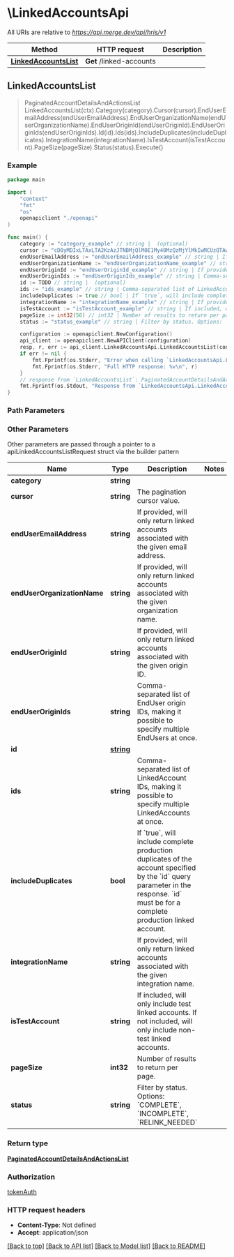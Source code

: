# \LinkedAccountsApi

All URIs are relative to *https://api.merge.dev/api/hris/v1*

Method | HTTP request | Description
------------- | ------------- | -------------
[**LinkedAccountsList**](LinkedAccountsApi.md#LinkedAccountsList) | **Get** /linked-accounts | 



## LinkedAccountsList

> PaginatedAccountDetailsAndActionsList LinkedAccountsList(ctx).Category(category).Cursor(cursor).EndUserEmailAddress(endUserEmailAddress).EndUserOrganizationName(endUserOrganizationName).EndUserOriginId(endUserOriginId).EndUserOriginIds(endUserOriginIds).Id(id).Ids(ids).IncludeDuplicates(includeDuplicates).IntegrationName(integrationName).IsTestAccount(isTestAccount).PageSize(pageSize).Status(status).Execute()





### Example

```go
package main

import (
    "context"
    "fmt"
    "os"
    openapiclient "./openapi"
)

func main() {
    category := "category_example" // string |  (optional)
    cursor := "cD0yMDIxLTAxLTA2KzAzJTNBMjQlM0E1My40MzQzMjYlMkIwMCUzQTAw" // string | The pagination cursor value. (optional)
    endUserEmailAddress := "endUserEmailAddress_example" // string | If provided, will only return linked accounts associated with the given email address. (optional)
    endUserOrganizationName := "endUserOrganizationName_example" // string | If provided, will only return linked accounts associated with the given organization name. (optional)
    endUserOriginId := "endUserOriginId_example" // string | If provided, will only return linked accounts associated with the given origin ID. (optional)
    endUserOriginIds := "endUserOriginIds_example" // string | Comma-separated list of EndUser origin IDs, making it possible to specify multiple EndUsers at once. (optional)
    id := TODO // string |  (optional)
    ids := "ids_example" // string | Comma-separated list of LinkedAccount IDs, making it possible to specify multiple LinkedAccounts at once. (optional)
    includeDuplicates := true // bool | If `true`, will include complete production duplicates of the account specified by the `id` query parameter in the response. `id` must be for a complete production linked account. (optional)
    integrationName := "integrationName_example" // string | If provided, will only return linked accounts associated with the given integration name. (optional)
    isTestAccount := "isTestAccount_example" // string | If included, will only include test linked accounts. If not included, will only include non-test linked accounts. (optional)
    pageSize := int32(56) // int32 | Number of results to return per page. (optional)
    status := "status_example" // string | Filter by status. Options: `COMPLETE`, `INCOMPLETE`, `RELINK_NEEDED` (optional)

    configuration := openapiclient.NewConfiguration()
    api_client := openapiclient.NewAPIClient(configuration)
    resp, r, err := api_client.LinkedAccountsApi.LinkedAccountsList(context.Background()).Category(category).Cursor(cursor).EndUserEmailAddress(endUserEmailAddress).EndUserOrganizationName(endUserOrganizationName).EndUserOriginId(endUserOriginId).EndUserOriginIds(endUserOriginIds).Id(id).Ids(ids).IncludeDuplicates(includeDuplicates).IntegrationName(integrationName).IsTestAccount(isTestAccount).PageSize(pageSize).Status(status).Execute()
    if err != nil {
        fmt.Fprintf(os.Stderr, "Error when calling `LinkedAccountsApi.LinkedAccountsList``: %v\n", err)
        fmt.Fprintf(os.Stderr, "Full HTTP response: %v\n", r)
    }
    // response from `LinkedAccountsList`: PaginatedAccountDetailsAndActionsList
    fmt.Fprintf(os.Stdout, "Response from `LinkedAccountsApi.LinkedAccountsList`: %v\n", resp)
}
```

### Path Parameters



### Other Parameters

Other parameters are passed through a pointer to a apiLinkedAccountsListRequest struct via the builder pattern


Name | Type | Description  | Notes
------------- | ------------- | ------------- | -------------
 **category** | **string** |  | 
 **cursor** | **string** | The pagination cursor value. | 
 **endUserEmailAddress** | **string** | If provided, will only return linked accounts associated with the given email address. | 
 **endUserOrganizationName** | **string** | If provided, will only return linked accounts associated with the given organization name. | 
 **endUserOriginId** | **string** | If provided, will only return linked accounts associated with the given origin ID. | 
 **endUserOriginIds** | **string** | Comma-separated list of EndUser origin IDs, making it possible to specify multiple EndUsers at once. | 
 **id** | [**string**](string.md) |  | 
 **ids** | **string** | Comma-separated list of LinkedAccount IDs, making it possible to specify multiple LinkedAccounts at once. | 
 **includeDuplicates** | **bool** | If &#x60;true&#x60;, will include complete production duplicates of the account specified by the &#x60;id&#x60; query parameter in the response. &#x60;id&#x60; must be for a complete production linked account. | 
 **integrationName** | **string** | If provided, will only return linked accounts associated with the given integration name. | 
 **isTestAccount** | **string** | If included, will only include test linked accounts. If not included, will only include non-test linked accounts. | 
 **pageSize** | **int32** | Number of results to return per page. | 
 **status** | **string** | Filter by status. Options: &#x60;COMPLETE&#x60;, &#x60;INCOMPLETE&#x60;, &#x60;RELINK_NEEDED&#x60; | 

### Return type

[**PaginatedAccountDetailsAndActionsList**](PaginatedAccountDetailsAndActionsList.md)

### Authorization

[tokenAuth](../README.md#tokenAuth)

### HTTP request headers

- **Content-Type**: Not defined
- **Accept**: application/json

[[Back to top]](#) [[Back to API list]](../README.md#documentation-for-api-endpoints)
[[Back to Model list]](../README.md#documentation-for-models)
[[Back to README]](../README.md)

